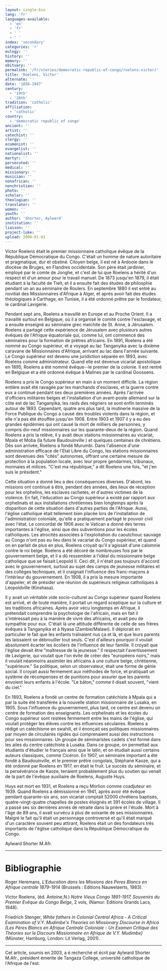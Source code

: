 ```yaml
---
layout: single-bio
lang: 'fr'
languages-available:
  - 'en'
  - 'fr'
  - ' '
  - ' '
index: 'secondary'
categories: 'r'
eulogy: ''
history: ''
memory: ''
obituary: ''
permalink: '/fr/stories/democratic-republic-of-congo/roelens-victor/'
title: 'Roelens, Victor'
alternate: ''
date: '1856-1947'
century:
  - '19th'
  - '20th'
tradition: 'catholic'
affiliation:
  - 'catholic'
country:
  - 'democratic republic of congo'
ancient: ''
artist: ''
catechist: ''
clergy: ''
ecumenist: ''
evangelist: ''
nationalist: ''
martyr: ''
persecuted: ''
medical: ''
missionary: ''
musician: ''
nonafrican: ''
nonchristian: ''
photo: ''
scholar: ''
theologian: ''
translator: ''
women: ''
youth: ''
author: 'Shorter, Aylward'
institution: ''
liaison: ''
project-luke: ''
upload: 2000-01-01
---
```



Victor Roelens était le premier missionnaire catholique évêque de la République Démocratique du Congo. C'était un homme de nature autoritaire et pragmatique, dur et obstiné. Citoyen belge, il est né à Ardooie dans le diocèse de Bruges, en Flandres occidentale. Son père était jardinier, employé par le comte de Jonghe, et c'est de lui que Roelens a hérité d'un respect et d'un amour pour le travail manuel. De 1873 jusqu'en 1879, il était étudiant à la facult&eacute; de Tielt, et il a ensuite fait des études de philosphie pendant un an au séminaire de Roulers. En septembre 1880 il est entré au novitiat des Missionnaires d'Afrique à Alger, et après avoir fait des études théologiques à Carthage, en Tunisie, il a été ordonné prêtre par le fondateur, le cardinal Lavigerie.

Pendant sept ans, Roelens a travaillé en Europe et au Proche Orient. Il a travaillé surtout en Belgique, où il a organisé le comité contre l'esclavage, et a ensuite enseigné au séminaire grec melchite de St. Anne, à Jérusalem. Roelens a partagé cette expérience de Jérusalem avec plusieurs autres évêques de l'Afrique équatoriale qui, comme lui, ont commencé des séminaires pour la formation de prêtres africains. En 1891, Roelens a été nommé au Congo supérieur, et a voyagé au lac Tanganyika avec la dixième caravane de Missionnaires d'Afrique, arrivant au lac dans l'année suivante. Le Congo supérieur est devenu une juridiction séparée en 1893, avec Roelens comme administrateur. Quand elle est devenue vicariat apostolique en 1895, Roelens a été nommé évêque--le premier de la colonie. Il est rentré en Belgique et a été ordonné évêque à Malines par le cardinal Goossens.

Roelens a pris le Congo supérieur en main à un moment difficile. La région entière avait été ravagée par les marchands d'esclaves, et la guerre contre eux a continué pendant ses deux premières années. Après l'arrivée d'officiers militaires belges et l'installation d'un avant-poste allemand sur la côte est de lac Tanganyika, les raids des négriers se sont enfin terminés autour de 1893. Cependant, quatre ans plus tard, la mutinerie massive de la Force Publique du Congo a causé des troubles violents dans la région, et elle n'a pas été étouffée jusqu'en 1908. Entre 1903 et 1907 il y a eu des grandes épidémies qui ont causé la mort de milliers de personnes, y compris dix-neuf missionnaires sur les quarante-deux de la région. Quand Roelens a pris la relève, il y avait deux stations missionnaires au vicariat, Mpala et Moba (la future Baudouinville ) et quelques centaines de chrétiens. Dès son arrivée, Roelens a fondé Murumbi. Dans l'absence d'une administration efficace de l'Etat Libre du Congo, les stations missionnaires sont devenues des "cités" autonomes, offrant une certaine mesure de protection à la population locale, avec leur propre gendarmes, tribunaux, monnaies et milices. "C'est ma république," a dit Roelens une fois, "et j'en suis le président."

Cette situation a donné lieu a des conséquences diverses. D'abord, les missions ont continué à être, pendant des années, des lieux de réception pour les orphelins, les esclaves rachetés, et d'autres victimes de la violence. En fait, l'éducation au Congo supérieur a existé par rapport aux orphelinats et aux installations chrétiennes bien longtemps après la disparition de cette situation dans d'autres parties de l'Afrique. Aussi, l'église catholique était tellement bien placée lors de l'installation de l'administration coloniale, qu'elle a pratiquement partagé le pouvoir civil avec l'état. Le concordat de 1906 avec le Vatican a donné des terres importantes à l'église, ainsi que des subventions pour les écoles catholiques. Les atrocités associées à l'exploitation du caoutchouc sauvage au Congo n'ont pas eu lieu dans le vacariat du Congo supérieur, et quand on en parlait de plus en plus, Roelens croyait qu'il s'agissait d'une calomnie contre le roi belge. Roelens a été décoré de nombreuses fois par le gouvernement belge, et il a dû ressembler à l'idéal du missionnaire belge catholique que se faisait Leopold II. Ceci dit, il n'était pas toujours d'accord avec le gouvernement, surtout au sujet des camps de jeunesse militaires et des collèges techniques, et il craignait l'influence des franc-maçons à l'intérieur du gouvernement. En 1908, il a pris la mesure importante d'appeler, et de présider une réunion de supérieurs religieux catholiques à Léopoldville (Kinshasa).

Il y avait un véritable vide socio-culturel au Congo supérieur quand Roelens est arrivé, et de toute manière, il portait un regard sceptique sur la culture et les traditions africaines. Après avoir vécu longtemps en Afrique, il prétendait comprendre la psychologie de l'africain, mais en fait il s'intéressait peu à la manière de vivre des africains, et avait peu de sympathie pour eux. C'était là une attitude différente de celle de ses frères évêques à Tanganyika et à Nyasa (Zambie/Malawi). Il déplorait en particulier le fait que les enfants traînaient nus ça et là, et que leurs parents les laissaient se débrouiller tout seuls. C'est d'ailleurs pourquoi il voulait absolument écarter les écoliers de l'influence de leur famille. Il croyait que l'église devait être "maîtresse de la jeunesse." Il respectait l'avertissement de Lavigerie, qui voulait que l'on évite de créer des "européens noirs," mais il voulait néanmoins assimiler les africains à une culture belge, chrétienne, "supérieure."  Sa politique, selon un observateur, était une forme de génie social. Il croyait aussi fermement aux méthodes de force, et pratiquait un système de récompenses et de punitions pour assurer que les parents envoient leurs enfants à l'école. "Le bâton," comme il disait souvent, "vient du ciel."

En 1893, Roelens a fondé un centre de formation catéchiste à Mpala qui a par la suite été transférée à la nouvelle station missionnaire de Lusaka, en 1905. Sous l'influence du gouvernement, plus tard, ce centre est devenu un centre de formation des enseignants. Les orphelinats et les écoles du Congo supérieur sont restées fermement entre les mains de l'église, qui voulait protéger les élèves contre les influences séculaires. Roelens a rédigé un catéchisme en swahili, et il énonçait ses politiques missionnaires par moyen de circulaires rigides qui comprenaient aussi des instructions pour ses missionnaires. Un groupe de séminaristes cadets s'est formé dans les ailes du centre catéchiste à Lusaka. Dans ce groupe, on permettait aux étudiants d'étudier le français ainsi que le latin, et on étudiait aussi certains auteurs classiques, comme Cicéron. En 1907, un séminaire important a été fondé à Baudouinville, et le premier prêtre congolais, Stéphane Kaoze, qui a été ordonné par Roelens en 1917, en était le fruit. Le succès du séminaire, et la persévérance de Kaoze, tenaient probablement plus du soutien qui venait de la part de l'évêque auxiliaire de Roelens, Auguste Huys.

Huys est mort en 1931, et Roelens a reçu Morlion comme coadjuteur en 1939. Quand Roelens a démissionn&eacute; en 1941, après avoir été évêque pendant quarante-six ans, son vicariat comptait 52000 chrétiens baptisés, quatre-vingt-quatre chapelles de postes éloignés et 391 écoles de village. Il a passé ses six derni&egrave;res ann&eacute;s de retraite dans la prière et l'étude. Mort à l'âge de 89 ans, il avait survécu à plus de soixante de ses missionnaires. Malgré le fait qu'il était un personnage controversé et qu'il était marqué d'un caractère souvent peu attirant, Roelens était un des fondateurs très importants de l'église catholique dans la République Démocratique du Congo.

Aylward Shorter M.Afr.

---

# Bibliographie

Roger Heremans, *L'Education dans les Missions des Peres Blancs en Afrique centrale 1879-1914* (Brussels : Editions Nauwelaerts, 1983).

Victor Roelens, (éd. Antoine,N.) *Notre Vieux Congo 1891-1917, Souvenirs du Premier Evêque du Congo Belge*, 2 vols, (Namur: Editions Grands Lacs, 1948).

Friedrich Stenger, *White fathers in Colonial Central Africa - A Critical Examination of V.Y. Mudimbe's Theories on Missionary Discourse in Africa [Les Pères Blancs en Afrique Centrale Coloniale - Un Examen Critique des Théories sur le Discours Missionnaire en Afrique de V.Y. Mudimbe]* (Münster, Hamburg, London: Lit Verlag, 2001).

---

Cet article, soumis en 2003, a é recherché et écrit par Aylward Shorter M.Afr., président émerite de Tangaza College, université catholique de l'Afrique de l'est.